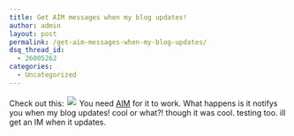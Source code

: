 ```yaml
---
title: Get AIM messages when my blog updates!
author: admin
layout: post
permalink: /get-aim-messages-when-my-blog-updates/
dsq_thread_id:
  - 26005262
categories:
  - Uncategorized
---
```

Check out this: [<img src="http://www.neuronwave.com/bcb/bcblogo.gif" border="0" vspace="2" hspace="2" />][1] You need [AIM][2] for it to work. What happens is it notifys you when my blog updates! cool or what?! though it was cool. testing too. ill get an IM when it updates.

 [1]: aim:goim?screenname=blogchangebot&message=subscribe+www.lotas-smartman.net/blog "Subscribe to this blog"
 [2]: http://www.aim.com/